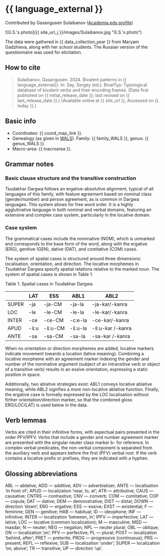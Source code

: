 # {{ language_external }}
Contributed by Gasangusen Sulaibanov ([Academia.edu profile](https://independent.academia.edu/GasangusenSulaibanov))

![G.S.'s photo]({{ site_url_j }}/images/Sulaibanov.jpg "G.S.'s photo")

The data were gathered in {{ data_collection_year }} from Maryam Gadzhieva, along with her school students. The Russian version of the questionnaire was used for elicitation.

## How to cite
> Sulaibanov, Gasangusen. 2024. Bivalent patterns in {{ language_external}}. 
> In: Say, Sergey (ed.). BivalTyp: Typological database of bivalent verbs and their encoding frames. 
> (Data first published on {{ initial_release_date }}; 
> last revised on {{ last_release_date }}.) (Available online at {{ site_url }}, 
> Accessed on {{ today }}.)

## Basic info
- Coordinates: {{ coord_map_link }}.
- Genealogy (as given in [WALS](https://wals.info/)). Family: {{ family_WALS }}, genus: {{ genus_WALS }}.
- Macro-area: {{ macroarea }}.

## Grammar notes

### Basic clause structure and the transitive construction

Tsudakhar Dargwa follows an ergative-absolutive alignment, typical of all languages of this family, with feature agreement based on nominal class (gender/number) and person agreement, as is common in Dargwa languages. This system allows for free word order. It is a highly agglutinative language in both nominal and verbal domains, featuring an extensive and complex case system, particularly in the locative domain.

### Case system

The grammatical cases include the nominative (NOM), which is unmarked and corresponds to the base form of the word, along with the ergative (ERG), genitive (GEN), dative (DAT), and comitative (COM) cases. 

The system of spatial cases is structured around three dimensions: localisation, orientation, and direction. The locative morphemes in Tsudakhar Dargwa specify spatial relations relative to the marked noun. The system of spatial cases is shown in Table 1.

Table 1. Spatial cases in Tsudakhar Dargwa 

|              |     LAT     |     ESS        |     ABL1        |     ABL2                |
|--------------|-------------|----------------|-----------------|-------------------------|
|     SUPER    |     -ja     |     -ja-CM     |     -ja-la      |     -ja-kar/-kanra      |
|     LOC      |     -le     |     -le-CM     |     -le-la      |     -le-kar/-kanra      |
|     INTER    |     -ce     |     -ce-CM     |     -c:e-la     |     -ce-kar/-kanra      |
|     APUD     |     -šːu    |     -šːu-CM    |     -šːu-la     |     -šːu-kar /-kanra    |
|     ANTE     |     -sa     |     -sa-CM     |     -sa-la      |     -sa-kar /-kanra     |

When no orientation or direction morphemes are added, locative markers indicate movement towards a location (lative meaning). Combining a locative morpheme with an agreement marker indexing the gender and number of the nominative argument (subject of an intransitive verb or object of a transitive verb) results in an essive orientation, expressing a static position in space.

Additionally, two ablative strategies exist: ABL1 conveys locative ablative meaning, while ABL2 signifies a more non-locative ablative function. Finally, the ergative case is formally expressed by the LOC localisation without firther orientation/direction marker, so that the combined gloss ERG/LOC(LAT) is used below in the data.

## Verb lemmas

Verbs are cited in their infinitive forms, with aspectual pairs presented in the order PFV/IPFV. Verbs that include a gender and number agreement marker are presented with the singular neuter class marker b- for reference. In complex verbal predicates, the non-verbal component is separated from the auxiliary verb and appears before the first (PFV) verbal root. If the verb contains a locative prefix or prefixes, they are indicated with a hyphen.

## Glossing abbreviations

ABL — ablative; ADD — additive; ADV — adverbializer; ANTE — localisation ‘in front of’; APUD — localization ‘near, to, at’; ATR — attributive; CAUS — causative; CNTRS — contrastive; CNV — converb; COM — comitative; COP — copula; DAT — dative; DEM — demonstrative; DIST — distal; DOWN — direction ‘down’; ERG — ergative; ESS — essive; EXST — existential; F — feminine; GEN — genitive; HAB — habitual; ID — ideophone; INF — infinitive; INTER — localization ‘between, in’; IPFV — imperfective; LAT — lative; LOC — locative (common localization); M — masculine; MSD — masdar; N — neuter; NEG — negation; NPL — neuter plural; OBL — oblique; ON — localization ‘on’; PFV — perfective; PL — plural; POST — localization ‘behind, after’; PRET — preterite; PROG — progressive (continuous); PRS — present; REFL — reflexive; SUB — localization ‘under’; SUPER — localization ‘on, above’; TR — transitive; UP — direction ‘up’.

